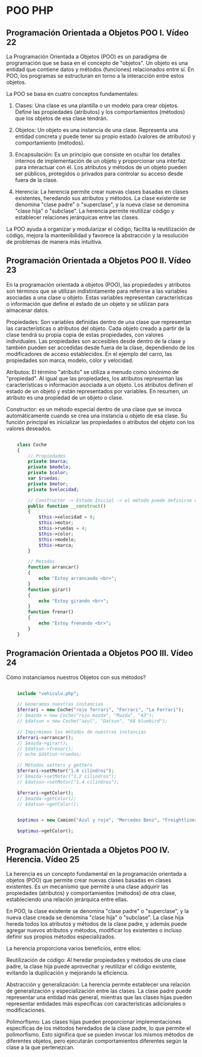 # POO PHP

## Programación Orientada a Objetos POO I. Vídeo 22

La Programación Orientada a Objetos (POO) es un paradigma de programación que se basa en el concepto de "objetos". Un objeto es una entidad que contiene datos y métodos (funciones) relacionados entre sí. En POO, los programas se estructuran en torno a la interacción entre estos objetos.

La POO se basa en cuatro conceptos fundamentales:

1. Clases: Una clase es una plantilla o un modelo para crear objetos. Define las propiedades (atributos) y los comportamientos (métodos) que los objetos de esa clase tendrán.

2. Objetos: Un objeto es una instancia de una clase. Representa una entidad concreta y puede tener su propio estado (valores de atributos) y comportamiento (métodos).

3. Encapsulación: Es un principio que consiste en ocultar los detalles internos de implementación de un objeto y proporcionar una interfaz para interactuar con él. Los atributos y métodos de un objeto pueden ser públicos, protegidos o privados para controlar su acceso desde fuera de la clase.

4. Herencia: La herencia permite crear nuevas clases basadas en clases existentes, heredando sus atributos y métodos. La clase existente se denomina "clase padre" o "superclase", y la nueva clase se denomina "clase hija" o "subclase". La herencia permite reutilizar código y establecer relaciones jerárquicas entre las clases.

La POO ayuda a organizar y modularizar el código, facilita la reutilización de código, mejora la mantenibilidad y favorece la abstracción y la resolución de problemas de manera más intuitiva.

## Programación Orientada a Objetos POO II. Vídeo 23

En la programación orientada a objetos (POO), las propiedades y atributos son términos que se utilizan indistintamente para referirse a las variables asociadas a una clase u objeto. Estas variables representan características o información que define el estado de un objeto y se utilizan para almacenar datos.

Propiedades: Son variables definidas dentro de una clase que representan las características o atributos del objeto. Cada objeto creado a partir de la clase tendrá su propia copia de estas propiedades, con valores individuales. Las propiedades son accesibles desde dentro de la clase y también pueden ser accedidas desde fuera de la clase, dependiendo de los modificadores de acceso establecidos. En el ejemplo del carro, las propiedades son marca, modelo, color y velocidad.

Atributos: El término "atributo" se utiliza a menudo como sinónimo de "propiedad". Al igual que las propiedades, los atributos representan las características o información asociada a un objeto. Los atributos definen el estado de un objeto y están representados por variables. En resumen, un atributo es una propiedad de un objeto o clase.

Constructor: es un método especial dentro de una clase que se invoca automáticamente cuando se crea una instancia u objeto de esa clase. Su función principal es inicializar las propiedades o atributos del objeto con los valores deseados.

```php

    class Coche
    {
        // Propiedades
        private $marca;
        private $modelo;
        private $color;
        var $ruedas;
        private $motor;
        private $velocidad;

        // Constructor -> Estado Inicial -> el método puede definirse como __construct o el nombre de la clase
        public function __construct()
        {
            $this->velocidad = 0;
            $this->motor;
            $this->ruedas = 4;
            $this->color;
            $this->modelo;
            $this->marca;
        }

        // Metodos
        function arrancar()
        {
            echo "Estoy arrancando <br>";
        }
        function girar()
        {
            echo "Estoy girando <br>";
        }
        function frenar()
        {
            echo "Estoy frenando <br>";
        }
    }
```

## Programación Orientada a Objetos POO III. Vídeo 24

Cómo instanciamos nuestros Objetos con sus métodos?

```php

    include "vehiculo.php";

    // Generamos nuestras instancias
    $ferrari = new Coche("rojo ferrari", "Ferrari", "La Ferrari");
    // $mazda = new Coche("rojo mazda", "Mazda", "A3");
    // $datsun = new Coche("azul", "Datsun", "68 bluebird");

    // Impirmimos los métodos de nuestras instancias
    $ferrari->arrancar();
    // $mazda->girar();
    // $datsun->frenar();
    // echo $datsun->ruedas;

    // Métodos setters y getters
    $ferrari->setMotor("1.6 cilindros");
    // $mazda->setMotor("1.2 cilindros");
    // $datsun->setMotor("1.4 cilindros");

    $ferrari->getColor();
    // $mazda->getColor();
    // $datsun->getColor();


    $optimus = new Camion("Azul y rojo", "Mercedes Benz", "Freightliner");

    $optimus->getColor();
```

## Programación Orientada a Objetos POO IV. Herencia. Vídeo 25

La herencia es un concepto fundamental en la programación orientada a objetos (POO) que permite crear nuevas clases basadas en clases existentes. Es un mecanismo que permite a una clase adquirir las propiedades (atributos) y comportamientos (métodos) de otra clase, estableciendo una relación jerárquica entre ellas.

En POO, la clase existente se denomina "clase padre" o "superclase", y la nueva clase creada se denomina "clase hija" o "subclase". La clase hija hereda todos los atributos y métodos de la clase padre, y además puede agregar nuevos atributos y métodos, modificar los existentes o incluso definir sus propios métodos especializados.

La herencia proporciona varios beneficios, entre ellos:

Reutilización de código: Al heredar propiedades y métodos de una clase padre, la clase hija puede aprovechar y reutilizar el código existente, evitando la duplicación y mejorando la eficiencia.

Abstracción y generalización: La herencia permite establecer una relación de generalización y especialización entre las clases. La clase padre puede representar una entidad más general, mientras que las clases hijas pueden representar entidades más específicas con características adicionales o modificaciones.

Polimorfismo: Las clases hijas pueden proporcionar implementaciones específicas de los métodos heredados de la clase padre, lo que permite el polimorfismo. Esto significa que se pueden invocar los mismos métodos de diferentes objetos, pero ejecutarán comportamientos diferentes según la clase a la que pertenezcan.

